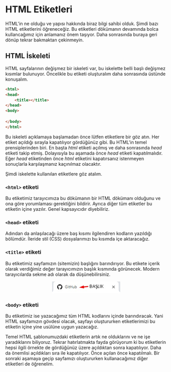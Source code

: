 # HTML Etiketleri

HTML'in ne olduğu ve yapısı hakkında biraz bilgi sahibi olduk. Şimdi bazı HTML etiketlerini öğreneceğiz. Bu etiketleri dökümanın devamında bolca kullancağımız için anlamanız önem taşıyor. Daha sonrasında buraya geri dönüp tekrar bakmaktan çekinmeyin.

## HTML İskeleti

HTML sayfalarının değişmez bir iskeleti var, bu iskelette belli başlı değişmez kısımlar bulunuyor. Öncelikle bu etiketi oluşturalım daha sonrasında üstünde konuşalım.

~~~html
<html>
<head>
	<title></title>
</head>
<body>

</body>
</html>
~~~

Bu iskeleti açıklamaya başlamadan önce lütfen etiketlere bir göz atın. Her etiket açıldığı sırayla kapatılıyor gördüğünüz gibi. Bu HTML'in temel prensiplerinden biri. En başta *html* etiketi açılmış ve daha sonrasında *head* etiketi takip etmiş. Dolayısıyla bu aşamada önce *head* etiketi kapatılmalıdır. Eğer *head* etiketinden önce *html* etiketini kapatırsanız istenmeyen sonuçlarla karşılaşmanız kaçınılmaz olacaktır.

Şimdi iskelette kullanılan etiketlere göz atalım.

### `<html>` etiketi

Bu etiketimiz tarayıcımıza bu dökümanın bir HTML dökümanı olduğunu ve ona göre yorumlaması gerektiğini bildirir. Ayrıca diğer tüm etiketler bu etiketin içine yazılır. Genel kapsayıcıdır diyebiliriz.

### `<head>` etiketi

Adından da anlaşılacağı üzere baş kısımı ilgilendiren kodların yazıldığı bölümdür. İleride stil (CSS) dosyalarımızı bu kısımda içe aktaracağız.

### `<title>` etiketi

Bu etiketimiz sayfamızın (sitemizin) başlığını barındırıyor. Bu etikete içerik olarak verdiğimiz değer tarayıcımızın başlık kısmında görünecek. Modern tarayıcılarda sekme adı olarak da düşünebilirsiniz. 

<div style="text-align: center">
	<img src="https://github.com/bisguzar/websitesi_yapalim/blob/master/source/0-static/title.jpg?raw=true">
</div>

### `<body>` etiketi

Bu etiketimiz ise yazacağımız tüm HTML kodlarını içinde barındıracak. Yani HTML sayfamızın gövdesi olacak, sayfayı oluştururken etiketlerimizi bu etiketin içine yine usülüne uygun yazacağız.


Temel HTML şablonumuzdaki etiketlerin artık ne olduklarını ve ne işe yaradıklarını biliyoruz. Tekrar hatırlatmakta fayda görüyorum ki bu etiketlerin hepsi ilgili örnekte de gördüğünüz üzere açıldıktan sonra kapatılıyor. Daha da önemlisi açıldıkları sıra ile kapatılıyor. Önce açılan önce kapatılmalı. Bir sonraki aşamaya geçip sayfamızı oluştururken kullanacağımız diğer etiketleri de öğrenelim.